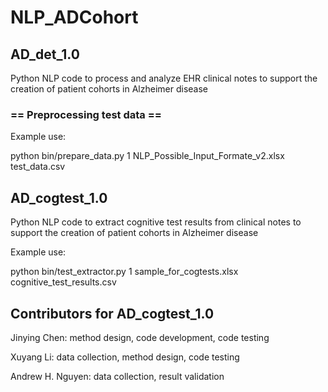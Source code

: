 # NLP_ADCohort 

## AD_det_1.0
Python NLP code to process and analyze EHR clinical notes to support the creation of patient cohorts in Alzheimer disease

### == Preprocessing test data ==

Example use: 

python bin/prepare_data.py 1  NLP_Possible_Input_Formate_v2.xlsx test_data.csv

## AD_cogtest_1.0
Python NLP code to extract cognitive test results from clinical notes to support the creation of patient cohorts in Alzheimer disease

Example use:

python bin/test_extractor.py 1  sample_for_cogtests.xlsx cognitive_test_results.csv

## Contributors for AD_cogtest_1.0
Jinying Chen: method design, code development, code testing

Xuyang Li: data collection, method design, code testing

Andrew H. Nguyen: data collection, result validation


